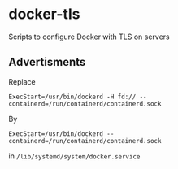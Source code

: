 # docker-tls
Scripts to configure Docker with TLS on servers

## Advertisments

Replace
```
ExecStart=/usr/bin/dockerd -H fd:// --containerd=/run/containerd/containerd.sock
```

By
```
ExecStart=/usr/bin/dockerd --containerd=/run/containerd/containerd.sock
```
in `/lib/systemd/system/docker.service`
